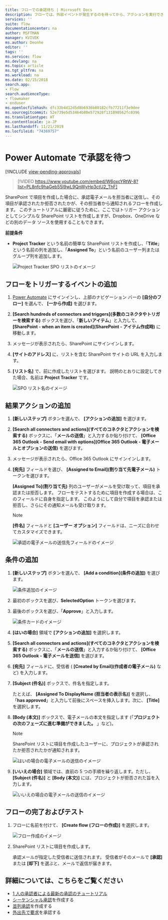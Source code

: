 ```yaml
---
title: フローでの承認待ち | Microsoft Docs
description: フローでは、外部イベントが発生するのを待ってから、アクションを実行できます。たとえば、ユーザーが変更を承認または拒否してから、意思決定の通知を送信することができます。
services: ''
suite: flow
documentationcenter: na
author: MSFTMAN
manager: KVIVEK
ms.author: Deonhe
editor: ''
tags: ''
ms.service: flow
ms.devlang: na
ms.topic: article
ms.tgt_pltfrm: na
ms.workload: na
ms.date: 02/15/2018
search.app:
- Flow
search.audienceType:
- flowmaker
- enduser
ms.openlocfilehash: dfc33b4d12d5d8b6936b80182cfb77211f3e9dee
ms.sourcegitcommit: 52e739e5d53464b80e572928f131890562fc0396
ms.translationtype: HT
ms.contentlocale: ja-JP
ms.lasthandoff: 11/21/2019
ms.locfileid: "74369757"
---
```

# <a name="wait-for-approval-in-power-automate"></a>Power Automate で承認を待つ
[!INCLUDE [view-pending-approvals](includes/cc-rebrand.md)]

> [!VIDEO https://www.youtube.com/embed/W6oxcYRtW-8?list=PL8nfc9haGeb55I9wL9QnWyHp3ctU2_ThF]
>


SharePoint で項目を作成した場合に、承認電子メールを担当者に送信し、その項目が承認されたか拒否されたかが、その担当者から通知されるフローを作成します。 このチュートリアルに厳密に従うために、ここではトリガー アクションとしてシンプルな SharePoint リストを作成しますが、Dropbox、OneDrive などの別のデータ ソースを使用することもできます。

**前提条件**

* **Project Tracker** という名前の簡単な SharePoint リストを作成し、「**Title**」という名前の列を追加し、「**Assigned To**」という名前のユーザー列またはグループ列を追加します。

   ![Project Tracker SPO リストのイメージ](./media/wait-for-approvals/project-tracker.png)

## <a name="add-an-event-to-trigger-the-flow"></a>フローをトリガーするイベントの追加

1. [Power Automate](https://flow.microsoft.com) にサインインし、上部のナビゲーション バーの **[自分のフロー]** を選んで、 **[一から作成]** を選びます。

1. **[Search hundreds of connectors and triggers]\(多数のコネクタやトリガーを検索する\)** ボックスを選び、「**新しいアイテム**」と入力して、 **[SharePoint - when an item is created]\(SharePoint - アイテム作成時\)** に移動します。

1. メッセージが表示されたら、SharePoint にサインインします。
1. **[サイトのアドレス]** に、リストを含む SharePoint サイトの URL を入力します。

1. **[リスト名]** で、前に作成したリストを選びます。 説明のとおりに設定してきた場合、名前は **Project Tracker** です。

    ![SPO リスト名のイメージ](./media/wait-for-approvals/SPO-list-name.png)

## <a name="add-the-resulting-action"></a>結果アクションの追加

1. **[新しいステップ]** ボタンを選んで、 **[アクションの追加]** を選びます。

1. **[Search all connectors and actions]\(すべてのコネクタとアクションを検索する\)** ボックスに、「**メールの送信**」と入力するか貼り付けて、 **[Office 365 Outlook - Send email with options]\(Office 365 Outlook - 電子メールとオプションの送信\)** を選びます。

1. メッセージが表示されたら、Office 365 Outlook にサインインします。

1. **[宛先]** フィールドを選び、 **[Assigned to Email]\(割り当て先電子メール\)** トークンを選びます。

    **[Assigned To]\(割り当て先\)** 列のユーザーがメールを受け取って、項目を承認または拒否します。 フローをテストするために項目を作成する場合は、このフィールドに自身を指定します。 このようにして自分で項目を承認または拒否し、さらにその通知メールも受け取ります。

    > [!NOTE]
    > **[件名]** フィールドと **[ユーザー オプション]** フィールドは、ニーズに合わせてカスタマイズできます。

    ![承認の電子メールの送信先フィールドのイメージ](./media/wait-for-approvals/send-approval-email-to.png)

## <a name="add-a-condition"></a>条件の追加

1. **[新しいステップ]** ボタンを選んで、 **[Add a condition]\(条件の追加\)** を選びます。

    ![条件追加のイメージ](./media/wait-for-approvals/add-a-condition.png)
1. 最初のボックスを選び、**SelectedOption** トークンを選びます。
1. 最後のボックスを選び、「**Approve**」と入力します。

    ![条件カードのイメージ](./media/wait-for-approvals/condition-card-2.png)

1. **[はいの場合]** 領域で **[アクションの追加]** を選択します。

1. **[Search all connectors and actions]\(すべてのコネクタとアクションを検索する\)** ボックスに、「**メールの送信**」と入力するか貼り付けて、 **[Office 365 Outlook - 電子メールを送信]** を選びます。

1. **[宛先]** フィールドに、受信者 ( **[Created by Email]\(作成者の電子メール\)** など) を入力します。

1. **[Subject (件名)]** ボックスで、件名を指定します。

    たとえば、 **[Assigned To DisplayName (担当者の表示名)]** を選択し、「**has approved**」と入力して前後にスペースを挿入します。次に、 **[Title]** を選択します。

1. **[Body (本文)]** ボックスで、電子メールの本文を指定します (「**プロジェクトの次のフェーズに進む準備ができました。** 」など)。

    > [!NOTE]
    > SharePoint リストに項目を作成したユーザーに、プロジェクトが承認されたか拒否されたかが通知されます。

    ![はいの場合の電子メールの送信のイメージ](./media/wait-for-approvals/if-yes-send-email-card-3.png)

1. **[いいえの場合]** 領域では、直前の 5 つの手順を繰り返します。ただし、 **[Subject (件名)]** と **[Body (本文)]** には、プロジェクトが拒否された旨を入力します。

     ![いいえの場合の電子メールの送信のイメージ](./media/wait-for-approvals/no-send-email-2.png)

## <a name="finish-and-test-your-flow"></a>フローの完了およびテスト

1. フローに名前を付けて、 **[Create flow (フローの作成)]** を選択します。

     ![フロー作成のイメージ](./media/wait-for-approvals/create-flow.png)
1. SharePoint リストに項目を作成します。

    承認メールが指定した受信者に送信されます。 受信者がそのメールで **[承認]** または **[却下]** を選ぶと、メールで返信が届きます。

## <a name="learn-more"></a>詳細については、こちらをご覧ください

* [1 人の承認者による最新の承認のチュートリアル](modern-approvals.md)
* [シーケンシャル承認](sequential-modern-approvals.md)を作成する
* [並列承認](parallel-modern-approvals.md)を作成する
* [外出先で要求](mobile-approvals.md)を承認する
